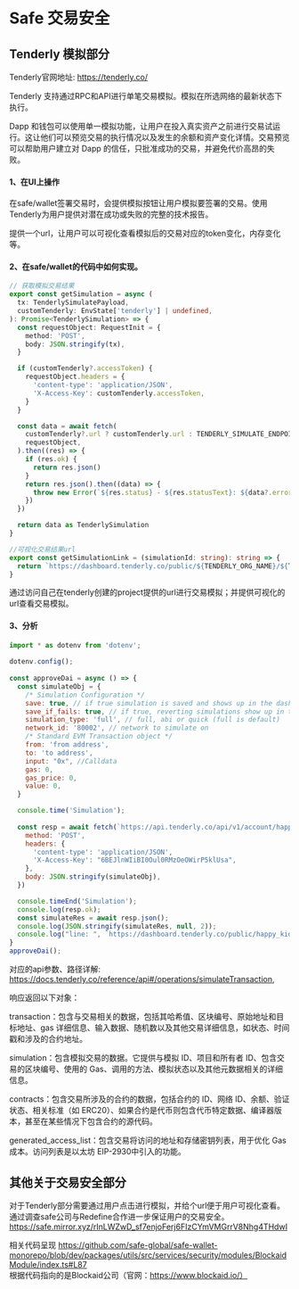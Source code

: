 # Safe 交易安全

## Tenderly 模拟部分

Tenderly官网地址: https://tenderly.co/  

Tenderly 支持通过RPC和API进行单笔交易模拟。模拟在所选网络的最新状态下执行。

Dapp 和钱包可以使用单一模拟功能，让用户在投入真实资产之前进行交易试运行。这让他们可以预览交易的执行情况以及发生的余额和资产变化详情。交易预览可以帮助用户建立对 Dapp 的信任，只批准成功的交易，并避免代价高昂的失败。

#### 1、在UI上操作
在safe/wallet签署交易时，会提供模拟按钮让用户模拟要签署的交易。使用Tenderly为用户提供对潜在成功或失败的完整的技术报告。  

提供一个url，让用户可以可视化查看模拟后的交易对应的token变化，内存变化等。

#### 2、在safe/wallet的代码中如何实现。
```typescript
// 获取模拟交易结果
export const getSimulation = async (
  tx: TenderlySimulatePayload,
  customTenderly: EnvState['tenderly'] | undefined,
): Promise<TenderlySimulation> => {
  const requestObject: RequestInit = {
    method: 'POST',
    body: JSON.stringify(tx),
  }

  if (customTenderly?.accessToken) {
    requestObject.headers = {
      'content-type': 'application/JSON',
      'X-Access-Key': customTenderly.accessToken,
    }
  }

  const data = await fetch(
    customTenderly?.url ? customTenderly.url : TENDERLY_SIMULATE_ENDPOINT_URL,
    requestObject,
  ).then((res) => {
    if (res.ok) {
      return res.json()
    }
    return res.json().then((data) => {
      throw new Error(`${res.status} - ${res.statusText}: ${data?.error?.message}`)
    })
  })

  return data as TenderlySimulation
}

//可视化交易结果url
export const getSimulationLink = (simulationId: string): string => {
  return `https://dashboard.tenderly.co/public/${TENDERLY_ORG_NAME}/${TENDERLY_PROJECT_NAME}/simulator/${simulationId}`
}
```
通过访问自己在tenderly创建的project提供的url进行交易模拟；并提供可视化的url查看交易模拟。

#### 3、分析
```javascript
import * as dotenv from 'dotenv';
 
dotenv.config();
 
const approveDai = async () => {
  const simulateObj = {
    /* Simulation Configuration */
    save: true, // if true simulation is saved and shows up in the dashboard
    save_if_fails: true, // if true, reverting simulations show up in the dashboard
    simulation_type: 'full', // full, abi or quick (full is default)
    network_id: '80002', // network to simulate on
    /* Standard EVM Transaction object */
    from: 'from address',
    to: 'to address',
    input: "0x", //Calldata
    gas: 0,
    gas_price: 0,
    value: 0,
  }

  console.time('Simulation');
 
  const resp = await fetch(`https://api.tenderly.co/api/v1/account/happy_kid/project/project/simulate`, {
    method: 'POST',
    headers: {
      'content-type': 'application/JSON',
      'X-Access-Key': "6BEJlnWIiBI0Oul0RMzOeOWirP5klUsa",
    },
    body: JSON.stringify(simulateObj),
  })

  console.timeEnd('Simulation');
  console.log(resp.ok);
  const simulateRes = await resp.json();
  console.log(JSON.stringify(simulateRes, null, 2));
  console.log("line: ", `https://dashboard.tenderly.co/public/happy_kid/project/simulator/${simulateRes.simulation.id}`);
}
approveDai();
```
对应的api参数、路径详解: https://docs.tenderly.co/reference/api#/operations/simulateTransaction,

响应返回以下对象：

transaction：包含与交易相关的数据，包括其哈希值、区块编号、原始地址和目标地址、gas 详细信息、输入数据、随机数以及其他交易详细信息，如状态、时间戳和涉及的合约地址。

simulation：包含模拟交易的数据。它提供与模拟 ID、项目和所有者 ID、包含交易的区块编号、使用的 Gas、调用的方法、模拟状态以及其他元数据相关的详细信息。

contracts：包含交易所涉及的合约的数据，包括合约的 ID、网络 ID、余额、验证状态、相关标准（如 ERC20）、如果合约是代币则包含代币特定数据、编译器版本，甚至在某些情况下包含合约的源代码。

generated_access_list：包含交易将访问的地址和存储密钥列表，用于优化 Gas 成本。访问列表是以太坊 EIP-2930中引入的功能。


## 其他关于交易安全部分
对于Tenderly部分需要通过用户点击进行模拟，并给个url便于用户可视化查看。
通过调查safe公司与Redefine合作进一步保证用户的交易安全。
https://safe.mirror.xyz/rInLWZwD_sf7enjoFerj6FIzCYmVMGrrV8Nhg4THdwI

相关代码呈现
https://github.com/safe-global/safe-wallet-monorepo/blob/dev/packages/utils/src/services/security/modules/BlockaidModule/index.ts#L87  
根据代码指向的是Blockaid公司（官网：https://www.blockaid.io/）

